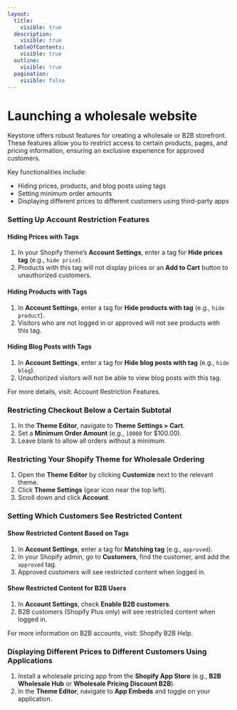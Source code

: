 ```yaml
---
layout:
  title:
    visible: true
  description:
    visible: true
  tableOfContents:
    visible: true
  outline:
    visible: true
  pagination:
    visible: false
---
```


# Launching a wholesale website

Keystone offers robust features for creating a wholesale or B2B storefront. These features allow you to restrict access to certain products, pages, and pricing information, ensuring an exclusive experience for approved customers.

Key functionalities include:

* Hiding prices, products, and blog posts using tags
* Setting minimum order amounts
* Displaying different prices to different customers using third-party apps

### Setting Up Account Restriction Features

#### Hiding Prices with Tags

1. In your Shopify theme’s **Account Settings**, enter a tag for **Hide prices tag** (e.g., `hide price`).
2. Products with this tag will not display prices or an **Add to Cart** button to unauthorized customers.

#### Hiding Products with Tags

1. In **Account Settings**, enter a tag for **Hide products with tag** (e.g., `hide product`).
2. Visitors who are not logged in or approved will not see products with this tag.

#### Hiding Blog Posts with Tags

1. In **Account Settings**, enter a tag for **Hide blog posts with tag** (e.g., `hide blog`).
2. Unauthorized visitors will not be able to view blog posts with this tag.

For more details, visit: Account Restriction Features.

### Restricting Checkout Below a Certain Subtotal

1. In the **Theme Editor**, navigate to **Theme Settings > Cart**.
2. Set a **Minimum Order Amount** (e.g., `10000` for $100.00).
3. Leave blank to allow all orders without a minimum.

### Restricting Your Shopify Theme for Wholesale Ordering

1. Open the **Theme Editor** by clicking **Customize** next to the relevant theme.
2. Click **Theme Settings** (gear icon near the top left).
3. Scroll down and click **Account**.

### Setting Which Customers See Restricted Content

#### Show Restricted Content Based on Tags

1. In **Account Settings**, enter a tag for **Matching tag** (e.g., `approved`).
2. In your Shopify admin, go to **Customers**, find the customer, and add the `approved` tag.
3. Approved customers will see restricted content when logged in.

#### Show Restricted Content for B2B Users

1. In **Account Settings**, check **Enable B2B customers**.
2. B2B customers (Shopify Plus only) will see restricted content when logged in.

For more information on B2B accounts, visit: Shopify B2B Help.

### Displaying Different Prices to Different Customers Using Applications

1. Install a wholesale pricing app from the **Shopify App Store** (e.g., **B2B Wholesale Hub** or **Wholesale Pricing Discount B2B**).
2. In the **Theme Editor**, navigate to **App Embeds** and toggle on your application.
